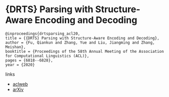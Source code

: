 # {DRTS} Parsing with Structure-Aware Encoding and Decoding

```
@inproceedings{drtsparsing_acl20,
title = {{DRTS} Parsing with Structure-Aware Encoding and Decoding},
author = {Fu, Qiankun and Zhang, Yue and Liu, Jiangming and Zhang, Meishan},
booktitle = {Proceedings of the 58th Annual Meeting of the Association for Computational Linguistics (ACL)},
pages = {6818--6828},
year = {2020}
```

links
- [aclweb](https://www.aclweb.org/anthology/2020.acl-main.609/)
- [arXiv](https://arxiv.org/abs/2005.06901)
